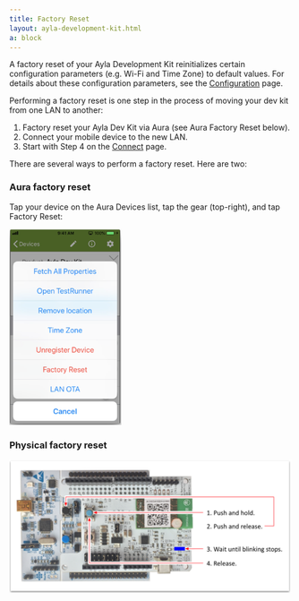 ```yaml
---
title: Factory Reset
layout: ayla-development-kit.html
a: block
---
```


A factory reset of your Ayla Development Kit reinitializes certain configuration parameters (e.g. Wi-Fi and Time Zone) to default values. For details about these configuration parameters, see the [Configuration](../../reference/configuration) page.

Performing a factory reset is one step in the process of moving your dev kit from one LAN to another:

1. Factory reset your Ayla Dev Kit via Aura (see Aura Factory Reset below).
1. Connect your mobile device to the new LAN.
1. Start with Step 4 on the [Connect](../connect) page.

There are several ways to perform a factory reset. Here are two:

### Aura factory reset

Tap your device on the Aura Devices list, tap the gear (top-right), and tap Factory Reset:

<img src="reset-from-aura.png" width=200>

### Physical factory reset

<img src="reset.png" width=600>
